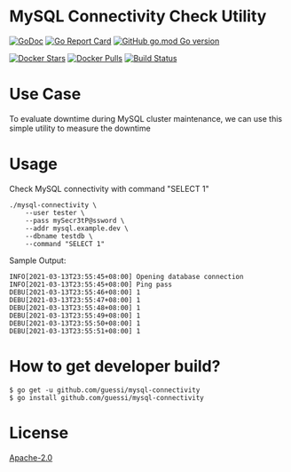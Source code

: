 # MySQL Connectivity Check Utility

[![GoDoc](https://godoc.org/github.com/guessi/mysql-connectivity?status.svg)](https://godoc.org/github.com/guessi/mysql-connectivity)
[![Go Report Card](https://goreportcard.com/badge/github.com/guessi/mysql-connectivity)](https://goreportcard.com/report/github.com/guessi/mysql-connectivity)
[![GitHub go.mod Go version](https://img.shields.io/github/go-mod/go-version/guessi/mysql-connectivity)](https://github.com/guessi/mysql-connectivity/blob/master/go.mod)

[![Docker Stars](https://img.shields.io/docker/stars/guessi/mysql-connectivity.svg)](https://hub.docker.com/r/guessi/mysql-connectivity/)
[![Docker Pulls](https://img.shields.io/docker/pulls/guessi/mysql-connectivity.svg)](https://hub.docker.com/r/guessi/mysql-connectivity/)
[![Build Status](https://cloud.drone.io/api/badges/guessi/mysql-connectivity/status.svg)](https://cloud.drone.io/guessi/mysql-connectivity)

# Use Case

To evaluate downtime during MySQL cluster maintenance, we can use this simple utility to measure the downtime

# Usage

Check MySQL connectivity with command "SELECT 1"

```
./mysql-connectivity \
    --user tester \
    --pass mySecr3tP@ssword \
    --addr mysql.example.dev \
    --dbname testdb \
    --command "SELECT 1"
```

Sample Output:

```
INFO[2021-03-13T23:55:45+08:00] Opening database connection
INFO[2021-03-13T23:55:45+08:00] Ping pass
DEBU[2021-03-13T23:55:46+08:00] 1
DEBU[2021-03-13T23:55:47+08:00] 1
DEBU[2021-03-13T23:55:48+08:00] 1
DEBU[2021-03-13T23:55:49+08:00] 1
DEBU[2021-03-13T23:55:50+08:00] 1
DEBU[2021-03-13T23:55:51+08:00] 1
```

# How to get developer build?

    $ go get -u github.com/guessi/mysql-connectivity
    $ go install github.com/guessi/mysql-connectivity

# License

[Apache-2.0](LICENSE)
